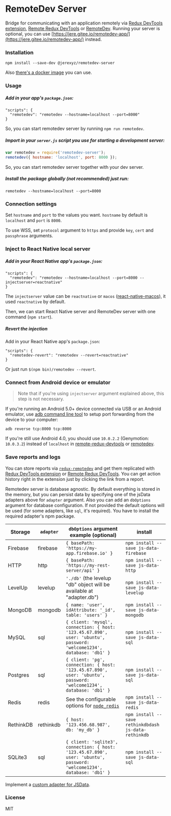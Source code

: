 RemoteDev Server
================

Bridge for communicating with an application remotely via [Redux DevTools extension](https://github.com/zalmoxisus/redux-devtools-extension), [Remote Redux DevTools](https://github.com/zalmoxisus/remote-redux-devtools) or [RemoteDev](https://github.com/zalmoxisus/remotedev). Running your server is optional, you can use [https://jere.gitee.io/remotedev-app/](https://jere.gitee.io/remotedev-app/) instead.

### Installation

```
npm install --save-dev @jerexyz/remotedev-server
```

Also [there's a docker image](https://github.com/jhen0409/docker-remotedev-server) you can use.

### Usage

##### Add in your app's `package.json`:

```
"scripts": {
  "remotedev": "remotedev --hostname=localhost --port=8000"
}
```

So, you can start remotedev server by running `npm run remotedev`.

##### Import in your `server.js` script you use for starting a development server:

```js
var remotedev = require('remotedev-server');
remotedev({ hostname: 'localhost', port: 8000 });
```

So, you can start remotedev server together with your dev server.

##### Install the package globally (not recommended) just run:

```
remotedev --hostname=localhost --port=8000
```

### Connection settings

Set `hostname` and `port` to the values you want. `hostname` by default is `localhost` and `port` is `8000`.

To use WSS, set `protocol` argument to `https` and provide `key`, `cert` and `passphrase` arguments.

### Inject to React Native local server

##### Add in your React Native app's `package.json`:

```
"scripts": {
  "remotedev": "remotedev --hostname=localhost --port=8000 --injectserver=reactnative"
}
```

The `injectserver` value can be `reactnative` or `macos` ([react-native-macos](https://github.com/ptmt/react-native-macos)), it used `reactnative` by default.

Then, we can start React Native server and RemoteDev server with one command (`npm start`).

##### Revert the injection

Add in your React Native app's `package.json`:

```
"scripts": {
  "remotedev-revert": "remotedev --revert=reactnative"
}
```

Or just run `$(npm bin)/remotedev --revert`.

### Connect from Android device or emulator

> Note that if you're using `injectserver` argument explained above, this step is not necessary. 

If you're running an Android 5.0+ device connected via USB or an Android emulator, use [adb command line tool](http://developer.android.com/tools/help/adb.html) to setup port forwarding from the device to your computer:

```
adb reverse tcp:8000 tcp:8000
```

If you're still use Android 4.0, you should use `10.0.2.2` (Genymotion: `10.0.3.2`) instead of `localhost` in [remote-redux-devtools](https://github.com/zalmoxisus/remote-redux-devtools#storeconfigurestorejs) or [remotedev](https://github.com/zalmoxisus/remotedev#usage).

### Save reports and logs

You can store reports via [`redux-remotedev`](https://github.com/zalmoxisus/redux-remotedev) and get them replicated with [Redux DevTools extension](https://github.com/zalmoxisus/redux-devtools-extension) or [Remote Redux DevTools](https://github.com/zalmoxisus/remote-redux-devtools). You can get action history right in the extension just by clicking the link from a report.

Remotedev server is database agnostic. By default everything is stored in the memory, but you can persist data by specifying one of the jsData adapters above for `adapter` argument. Also you can add an `dbOptions` argument for database configuration. If not provided the default options will be used (for some adapters, like `sql`, it's required). You have to install the required adapter's npm package.

| Storage   | `adapter` | `dbOptions` argument example (optional)                                                                                | install                                              |
|-----------|-----------|------------------------------------------------------------------------------------------------------------------------|------------------------------------------------------|
| Firebase  | firebase  | `{ basePath: 'https://my-app.firebase.io' }`                                                                           | `npm install --save js-data-firebase`                |
| HTTP      | http      | `{ basePath: 'https://my-rest-server/api' }`                                                                           | `npm install --save js-data-http`                    |
| LevelUp   | levelup   | `'./db'` (the levelup "db" object will be available at "adapter.db")                                                   | `npm install --save js-data-levelup`                 |
| MongoDB   | mongodb   | `{ name: 'user', idAttribute: '_id', table: 'users' }`                                                                 | `npm install --save js-data-mongodb`                 |
| MySQL     | sql       | `{ client: 'mysql', connection: { host: '123.45.67.890', user: 'ubuntu', password: 'welcome1234', database: 'db1' }`   | `npm install --save js-data-sql`                     |
| Postgres  | sql       | `{ client: 'pg', connection: { host: '123.45.67.890', user: 'ubuntu', password: 'welcome1234', database: 'db1' }`      | `npm install --save js-data-sql`                     |
| Redis     | redis     | See the configurable options for [`node_redis`](https://github.com/NodeRedis/node_redis)                               | `npm install --save js-data-redis`                   |
| RethinkDB | rethinkdb | `{ host: '123.456.68.987', db: 'my_db' }`                                                                              | `npm install --save rethinkdbdash js-data-rethinkdb` |
| SQLite3   | sql       | `{ client: 'sqlite3', connection: { host: '123.45.67.890', user: 'ubuntu', password: 'welcome1234', database: 'db1' }` | `npm install --save js-data-sql`                     |

Implement a [custom adapter for JSData](http://www.js-data.io/docs/working-with-adapters#custom-adapters).

### License 

MIT

